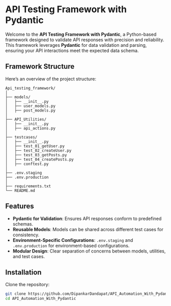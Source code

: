 
# API Testing Framework with Pydantic

Welcome to the **API Testing Framework with Pydantic**, a Python-based framework designed to validate API responses with precision and reliability. This framework leverages **Pydantic** for data validation and parsing, ensuring your API interactions meet the expected data schema.


## Framework Structure

Here’s an overview of the project structure:
```
Api_testing_framework/
│ 
├── models/
│   ├── __init__.py
│   ├── user_models.py
│   ├── post_models.py
│ 
├── API_Utilities/
│   ├── __init__.py
│   ├── api_actions.py
│ 
├── testcases/
│   ├── __init__.py
│   ├── test_01_getUser.py
│   ├── test_02_createUser.py
│   ├── test_03_getPosts.py
│   ├── test_04_createPosts.py
│   ├── conftest.py
│ 
├── .env.staging
├── .env.production
│ 
├── requirements.txt
└── README.md
```


## Features

- **Pydantic for Validation**: Ensures API responses conform to predefined schemas.
- **Reusable Models**: Models can be shared across different test cases for consistency.
- **Environment-Specific Configurations**: `.env.staging` and `.env.production` for environment-based configurations.
- **Modular Design**: Clear separation of concerns between models, utilities, and test cases.


## Installation

Clone the repository:
   ```bash
   git clone https://github.com/DipankarDandapat/API_Automation_With_Pydantic.git
   cd API_Automation_With_Pydantic
  ```


